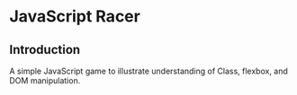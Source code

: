 

# JavaScript Racer

## Introduction

A simple JavaScript game to illustrate understanding of Class, flexbox, and DOM manipulation.
